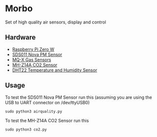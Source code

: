 # Morbo

Set of high quality air sensors, display and control

## Hardware

* [Raspberry Pi Zero W](https://www.raspberrypi.org/products/raspberry-pi-zero-w/)
* [SDS011 Nova PM Sensor](https://aqicn.org/sensor/sds011/)
* [MQ-X Gas Sensors](https://tutorials-raspberrypi.com/configure-and-read-out-the-raspberry-pi-gas-sensor-mq-x/)
* [MH-Z14A CO2 Sensor](https://www.winsen-sensor.com/d/files/infrared-gas-sensor/mh-z14a_co2-manual-v1_01.pdf)
* [DHT22 Temperature and Humidity Sensor](https://www.adafruit.com/product/385)

## Usage

To test the SDS011 Nova PM Sensor run this (assuming you are using the USB to UART connector on /dev/ttyUSB0)
```
sudo python3 airquality.py
```

To test the MH-Z14A CO2 Sensor run this
```
sudo python3 co2.py
```
